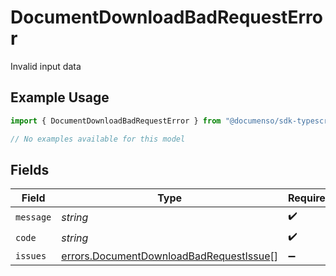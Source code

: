 # DocumentDownloadBadRequestError

Invalid input data

## Example Usage

```typescript
import { DocumentDownloadBadRequestError } from "@documenso/sdk-typescript/models/errors";

// No examples available for this model
```

## Fields

| Field                                                                                              | Type                                                                                               | Required                                                                                           | Description                                                                                        |
| -------------------------------------------------------------------------------------------------- | -------------------------------------------------------------------------------------------------- | -------------------------------------------------------------------------------------------------- | -------------------------------------------------------------------------------------------------- |
| `message`                                                                                          | *string*                                                                                           | :heavy_check_mark:                                                                                 | N/A                                                                                                |
| `code`                                                                                             | *string*                                                                                           | :heavy_check_mark:                                                                                 | N/A                                                                                                |
| `issues`                                                                                           | [errors.DocumentDownloadBadRequestIssue](../../models/errors/documentdownloadbadrequestissue.md)[] | :heavy_minus_sign:                                                                                 | N/A                                                                                                |